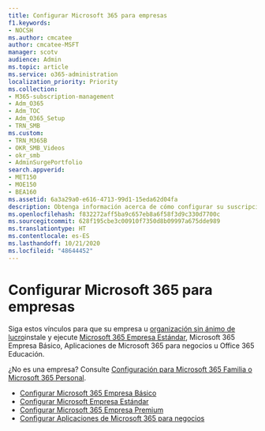 ```yaml
---
title: Configurar Microsoft 365 para empresas
f1.keywords:
- NOCSH
ms.author: cmcatee
author: cmcatee-MSFT
manager: scotv
audience: Admin
ms.topic: article
ms.service: o365-administration
localization_priority: Priority
ms.collection:
- M365-subscription-management
- Adm_O365
- Adm_TOC
- Adm_O365_Setup
- TRN_SMB
ms.custom:
- TRN_M365B
- OKR_SMB_Videos
- okr_smb
- AdminSurgePortfolio
search.appverid:
- MET150
- MOE150
- BEA160
ms.assetid: 6a3a29a0-e616-4713-99d1-15eda62d04fa
description: Obtenga información acerca de cómo configurar su suscripción de Microsoft Empresa Premium, Microsoft 365 Empresa Estándar, Microsoft 365 Empresa Básico, Aplicaciones de Microsoft 365 para negocios u Office 365 Educación.
ms.openlocfilehash: f832272aff5ba9c657eb8a6f58f3d9c330d7700c
ms.sourcegitcommit: 628f195cbe3c00910f7350d8b09997a675dde989
ms.translationtype: HT
ms.contentlocale: es-ES
ms.lasthandoff: 10/21/2020
ms.locfileid: "48644452"
---
```

# <a name="set-up-microsoft-365-for-business"></a>Configurar Microsoft 365 para empresas

Siga estos vínculos para que su empresa u [organización sin ánimo de lucro](https://go.microsoft.com/fwlink/p/?LinkId=627221)instale y ejecute [Microsoft 365 Empresa Estándar](https://go.microsoft.com/fwlink/p/?LinkId=627220), Microsoft 365 Empresa Básico, Aplicaciones de Microsoft 365 para negocios u Office 365 Educación.
  
¿No es una empresa? Consulte [Configuración para Microsoft 365 Familia o Microsoft 365 Personal](https://support.microsoft.com/office/65415a24-3cbf-4f30-901d-9bf9eba7fce2).
  
- [Configurar Microsoft 365 Empresa Básico](setup-business-basic.md)
- [Configurar Microsoft Empresa Estándar](setup-business-standard.md)
- [Configurar Microsoft 365 Empresa Premium](../../business/set-up.md)
- [Configurar Aplicaciones de Microsoft 365 para negocios](setup-apps-for-business.md)